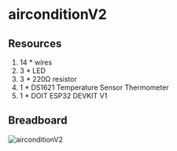 # airconditionV2
 
## Resources

1. 14 * wires
2. 3 * LED
3. 3 * 220Ω resistor
4. 1 * DS1621 Temperature Sensor Thermometer
5. 1 * DOIT ESP32 DEVKIT V1

## Breadboard
![airconditionV2](https://user-images.githubusercontent.com/40162593/133789003-07c5d6a3-4d97-4ab8-a157-d5a57662b16a.png)
